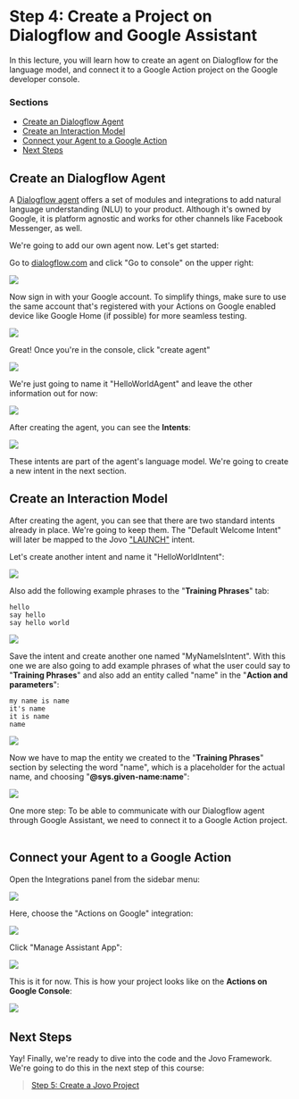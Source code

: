 # Step 4: Create a Project on Dialogflow and Google Assistant

In this lecture, you will learn how to create an agent on Dialogflow for the language model, and connect it to a Google Action project on the Google developer console.

### Sections

* [Create an Dialogflow Agent](#create-an-dialogflow-agent)
* [Create an Interaction Model](#create-an-interaction-model)
* [Connect your Agent to a Google Action](#connect-your-agent-to-a-google-action)
* [Next Steps](#next-steps)

## Create an Dialogflow Agent

A [Dialogflow agent](https://dialogflow.com/docs/agents) offers a set of modules and integrations to add natural language understanding (NLU) to your product. Although it's owned by Google, it is platform agnostic and works for other channels like Facebook Messenger, as well.

We're going to add our own agent now. Let's get started:

Go to [dialogflow.com](https://dialogflow.com/) and click "Go to console" on the upper right:

![](./img/dialogflow_landing_page.png)

Now sign in with your Google account. To simplify things, make sure to use the same account that's registered with your Actions on Google enabled device like Google Home (if possible) for more seamless testing.

![](./img/dialogflow_login_page.png)

Great! Once you're in the console, click "create agent"

![](./img/dialogflow_console_landing_page.png)

We're just going to name it "HelloWorldAgent" and leave the other information out for now:

![](./img/dialogflow_agent_creation.png)

After creating the agent, you can see the **Intents**:

![](./img/dialogflow_agent_intent_page.png)
 
These intents are part of the agent's language model. We're going to create a new intent in the next section.   

## Create an Interaction Model

After creating the agent, you can see that there are two standard intents already in place. We're going to keep them. The "Default Welcome Intent" will later be mapped to the Jovo ["LAUNCH"](https://www.jovo.tech/framework/docs/intents-states#intents) intent.

Let's create another intent and name it "HelloWorldIntent":

![](./img/dialogflow_helloWorldIntent02.png)

Also add the following example phrases to the "**Training Phrases**" tab:

```text
hello
say hello
say hello world
```

![](./img/dialogflow_helloWorldIntent03.png)

Save the intent and create another one named "MyNameIsIntent". With this one we are also going to add example phrases of what the user could say to "**Training Phrases**" and also add an entity called "name" in the "**Action and parameters**":

```text
my name is name
it's name
it is name
name
```

![](./img/dialogflow_intent_myNameIsIntent.png)

Now we have to map the entity we created to the "**Training Phrases**" section by selecting the word "name", which is a placeholder for the actual name, and choosing "**@sys.given-name:name**":

![](./img/dialogflow_intent_entitiy.png)

One more step: To be able to communicate with our Dialogflow agent through Google Assistant, we need to connect it to a Google Action project.   

## Connect your Agent to a Google Action

Open the Integrations panel from the sidebar menu:

![](./img/dialogflow_integration.png)

Here, choose the "Actions on Google" integration:

![](./img/dialogflow_integration_google.png)

Click "Manage Assistant App":

![](./img/dialogflow_integration_google.png)

This is it for now. This is how your project looks like on the **Actions on Google Console**:

![](./img/google-action-console.jpg)
   
## Next Steps

Yay! Finally, we're ready to dive into the code and the Jovo Framework. We're going to do this in the next step of this course:

> [Step 5: Create a Jovo Project](https://www.jovo.tech/blog/step-5-create-jovo-project/)